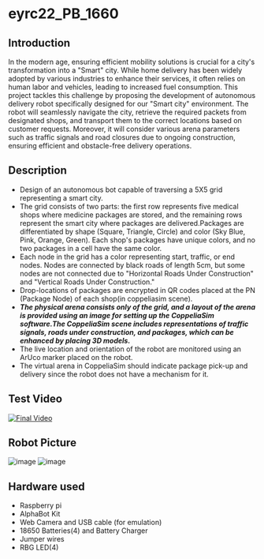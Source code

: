 # eyrc22_PB_1660 
## Introduction
In the modern age, ensuring efficient mobility solutions is crucial for a city's transformation into a "Smart" city. While home delivery has been widely adopted by various industries to enhance their services, it often relies on human labor and vehicles, leading to increased fuel consumption. This project tackles this challenge by proposing the development of autonomous delivery robot specifically designed for our "Smart city" environment. The robot will seamlessly navigate the city, retrieve the required packets from designated shops, and transport them to the correct locations based on customer requests. Moreover, it will consider various arena parameters such as traffic signals and road closures due to ongoing construction, ensuring efficient and obstacle-free delivery operations.

## Description
- Design of an autonomous bot capable of traversing a 5X5 grid representing a smart city.
- The grid consists of two parts: the first row represents five medical shops where medicine packages are stored, and the remaining rows represent the smart city where packages are delivered.Packages are differentiated by shape (Square, Triangle, Circle) and color (Sky Blue, Pink, Orange, Green). Each shop's packages have unique colors, and no two packages in a cell have the same color.
- Each node in the grid has a color representing start, traffic, or end nodes. Nodes are connected by black roads of length 5cm, but some nodes are not connected due to "Horizontal Roads Under Construction" and "Vertical Roads Under Construction."
- Drop-locations of packages are encrypted in QR codes placed at the PN (Package Node) of each shop(in coppeliasim scene).
- ___The physical arena consists only of the grid, and a layout of the arena is provided using an image for setting up the CoppeliaSim software.The CoppeliaSim scene includes representations of traffic signals, roads under construction, and packages, which can be enhanced by placing 3D models.___
- The live location and orientation of the robot are monitored using an ArUco marker placed on the robot.
- The virtual arena in CoppeliaSim should indicate package pick-up and delivery since the robot does not have a mechanism for it.

## Test Video
[![Final Video](https://img.youtube.com/vi/4wBZM202DNg/hqdefault.jpg)](https://www.youtube.com/watch?v=4wBZM202DNg)

## Robot Picture
![image](https://github.com/madmaverickminion/eyrc22_PB_1660/assets/88222914/34c63ae1-1b87-44d1-889e-396164d158d2)
![image](https://github.com/madmaverickminion/eyrc22_PB_1660/assets/88222914/6d06cc77-99bb-43e4-babd-e5dbeb728f28)




## Hardware used
- Raspberry pi
- AlphaBot Kit
- Web Camera and USB cable (for emulation)
- 18650 Batteries(4) and Battery Charger
- Jumper wires
- RBG LED(4)




